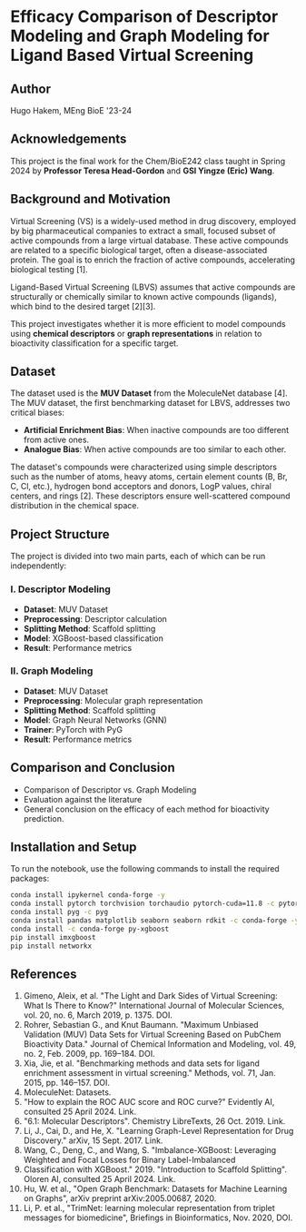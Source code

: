 # Efficacy Comparison of Descriptor Modeling and Graph Modeling for Ligand Based Virtual Screening

## Author
Hugo Hakem, MEng BioE '23-24

## Acknowledgements
This project is the final work for the Chem/BioE242 class taught in Spring 2024 by **Professor Teresa Head-Gordon** and **GSI Yingze (Eric) Wang**.

## Background and Motivation
Virtual Screening (VS) is a widely-used method in drug discovery, employed by big pharmaceutical companies to extract a small, focused subset of active compounds from a large virtual database. These active compounds are related to a specific biological target, often a disease-associated protein. The goal is to enrich the fraction of active compounds, accelerating biological testing [1].

Ligand-Based Virtual Screening (LBVS) assumes that active compounds are structurally or chemically similar to known active compounds (ligands), which bind to the desired target [2][3].

This project investigates whether it is more efficient to model compounds using **chemical descriptors** or **graph representations** in relation to bioactivity classification for a specific target.

## Dataset
The dataset used is the **MUV Dataset** from the MoleculeNet database [4]. The MUV dataset, the first benchmarking dataset for LBVS, addresses two critical biases:
- **Artificial Enrichment Bias**: When inactive compounds are too different from active ones.
- **Analogue Bias**: When active compounds are too similar to each other.

The dataset's compounds were characterized using simple descriptors such as the number of atoms, heavy atoms, certain element counts (B, Br, C, Cl, etc.), hydrogen bond acceptors and donors, LogP values, chiral centers, and rings [2]. These descriptors ensure well-scattered compound distribution in the chemical space.

## Project Structure
The project is divided into two main parts, each of which can be run independently:

### I. Descriptor Modeling
- **Dataset**: MUV Dataset
- **Preprocessing**: Descriptor calculation
- **Splitting Method**: Scaffold splitting
- **Model**: XGBoost-based classification
- **Result**: Performance metrics

### II. Graph Modeling
- **Dataset**: MUV Dataset
- **Preprocessing**: Molecular graph representation
- **Splitting Method**: Scaffold splitting
- **Model**: Graph Neural Networks (GNN)
- **Trainer**: PyTorch with PyG
- **Result**: Performance metrics

## Comparison and Conclusion
- Comparison of Descriptor vs. Graph Modeling
- Evaluation against the literature
- General conclusion on the efficacy of each method for bioactivity prediction.

## Installation and Setup
To run the notebook, use the following commands to install the required packages:

```bash
conda install ipykernel conda-forge -y
conda install pytorch torchvision torchaudio pytorch-cuda=11.8 -c pytorch -c nvidia
conda install pyg -c pyg
conda install pandas matplotlib seaborn seaborn rdkit -c conda-forge -y
conda install -c conda-forge py-xgboost
pip install imxgboost
pip install networkx
```

## References
1. Gimeno, Aleix, et al. "The Light and Dark Sides of Virtual Screening: What Is There to Know?" International Journal of Molecular Sciences, vol. 20, no. 6, March 2019, p. 1375. DOI.
2. Rohrer, Sebastian G., and Knut Baumann. "Maximum Unbiased Validation (MUV) Data Sets for Virtual Screening Based on PubChem
Bioactivity Data." Journal of Chemical Information and Modeling, vol. 49, no. 2, Feb. 2009, pp. 169–184. DOI.
3. Xia, Jie, et al. "Benchmarking methods and data sets for ligand enrichment assessment in virtual screening." Methods, vol. 71, Jan. 2015, pp. 146–157. DOI.
4. MoleculeNet: Datasets.
5. "How to explain the ROC AUC score and ROC curve?" Evidently AI, consulted 25 April 2024. Link.
6. "6.1: Molecular Descriptors". Chemistry LibreTexts, 26 Oct. 2019. Link.
7. Li, J., Cai, D., and He, X. "Learning Graph-Level Representation for Drug Discovery." arXiv, 15 Sept. 2017. Link.
8. Wang, C., Deng, C., and Wang, S. "Imbalance-XGBoost: Leveraging Weighted and Focal Losses for Binary Label-Imbalanced
9. Classification with XGBoost." 2019.
"Introduction to Scaffold Splitting". Oloren AI, consulted 25 April 2024. Link.
10. Hu, W. et al., "Open Graph Benchmark: Datasets for Machine Learning on Graphs", arXiv preprint arXiv:2005.00687, 2020.
11. Li, P. et al., "TrimNet: learning molecular representation from triplet messages for biomedicine", Briefings in Bioinformatics, Nov. 2020, DOI.
